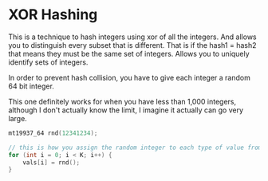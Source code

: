 # XOR Hashing

This is a technique to hash integers using xor of all the integers.  And allows you to distinguish every subset that is different.  That is if the hash1 = hash2 that means they must be the same set of integers.  Allows you to uniquely identify sets of integers.

In order to prevent hash collision, you have to give each integer a random 64 bit integer.

This one definitely works for when you have less than 1,000 integers, although I don't actually know the limit, I imagine it actually can go very large. 

```cpp
mt19937_64 rnd(12341234);

// this is how you assign the random integer to each type of value from 0 to K - 1.
for (int i = 0; i < K; i++) {
    vals[i] = rnd();
}
```